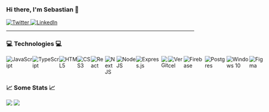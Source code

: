 ### Hi there, I'm Sebastian 👋

<a href="https://twitter.com/gsgarces">
<img alt="Twitter" src="https://img.shields.io/badge/@GSGARCES%20-%231DA1F2.svg?&style=for-the-badge&logo=Twitter&logoColor=white"/>
</a>
<a href="https://www.linkedin.com/in/gsebastiangarces/">
<img alt="LinkedIn" src="https://img.shields.io/badge/@gsebastiangarces%20-%230077B5.svg?&style=for-the-badge&logo=linkedin&logoColor=white"/>
</a>

---

### 💻 Technologies 💻

<div style="display:flex;width:600px;">
<img alt="JavaScript" src="https://img.shields.io/badge/javascript%20-%23323330.svg?&style=for-the-badge&logo=javascript&logoColor=%23F7DF1E"/>
<img alt="TypeScript" src="https://img.shields.io/badge/typescript%20-%23007ACC.svg?&style=for-the-badge&logo=typescript&logoColor=white"/>
<img alt="HTML5" src="https://img.shields.io/badge/html5%20-%23E34F26.svg?&style=for-the-badge&logo=html5&logoColor=white"/>
<img alt="CSS3" src="https://img.shields.io/badge/css3%20-%231572B6.svg?&style=for-the-badge&logo=css3&logoColor=white"/>

<img alt="React" src="https://img.shields.io/badge/react%20-%2320232a.svg?&style=for-the-badge&logo=react&logoColor=%2361DAFB"/>
<img alt="Next JS" src="https://img.shields.io/badge/next%20js%20-%23000000.svg?&style=for-the-badge&logo=next.js&logoColor=white"/>
<img alt="NodeJS" src="https://img.shields.io/badge/node.js%20-%2343853D.svg?&style=for-the-badge&logo=node.js&logoColor=white"/>
<img alt="Express.js" src="https://img.shields.io/badge/express.js%20-%23404d59.svg?&style=for-the-badge"/>

<img alt="Git" src="https://img.shields.io/badge/git%20-%23F05033.svg?&style=for-the-badge&logo=git&logoColor=white"/>
<img alt="Vercel" src="https://img.shields.io/badge/vercel%20-%23000000.svg?&style=for-the-badge&logo=vercel&logoColor=white"/>
<img alt="Firebase" src="https://img.shields.io/badge/firebase%20-%23039BE5.svg?&style=for-the-badge&logo=firebase"/>
<img alt="Postgres" src ="https://img.shields.io/badge/postgres-%23316192.svg?&style=for-the-badge&logo=postgresql&logoColor=white"/>

<img alt="Windows 10" src="https://img.shields.io/badge/Windows-0078D6?style=for-the-badge&logo=windows&logoColor=white" />
<img alt="Figma" src="https://img.shields.io/badge/figma%20-%23F24E1E.svg?&style=for-the-badge&logo=figma&logoColor=white"/>
</div>

### 📈 Some Stats 📈

<img src="https://github-readme-stats.vercel.app/api/top-langs/?username=SebastianGarces&hide=html&layout=compact&theme=react&hide_border=true"/>
<img src="https://github-readme-stats.vercel.app/api?username=SebastianGarces&hide=stars,issues&?count_private=true&show_icons=true&theme=react&hide_border=true" />
